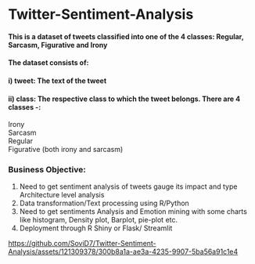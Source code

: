 # Twitter-Sentiment-Analysis

#### This is a dataset of tweets classified into one of the 4 classes: Regular, Sarcasm, Figurative and Irony
#### The dataset consists of:
  #### i) tweet: The text of the tweet
  #### ii) class: The respective class to which the tweet belongs. There are 4 classes -:
   Irony<br>
   Sarcasm<br>
   Regular<br>
   Figurative (both irony and sarcasm)<br> 
### Business Objective:
1. Need to get sentiment analysis of tweets gauge its impact and type Architecture level analysis
2. Data transformation/Text processing using R/Python
3. Need to get sentiments Analysis and Emotion mining with some charts like histogram, Density plot, Barplot, pie-plot etc. 
4. Deployment through R Shiny or Flask/ Streamlit


https://github.com/SoviD7/Twitter-Sentiment-Analysis/assets/121309378/300b8a1a-ae3a-4235-9907-5ba56a91c1e4

